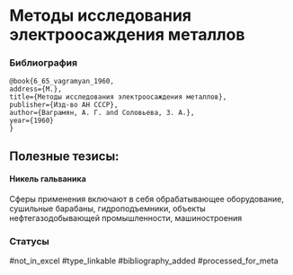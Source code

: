 # Методы исследования электроосаждения металлов

### Библиография
```
@book{6_65_vagramyan_1960,
address={М.},
title={Методы исследования электроосаждения металлов},
publisher={Изд-во АН СССР},
author={Ваграмян, А. Г. and Соловьева, З. А.},
year={1960}
}
```

## Полезные тезисы:

#### Никель гальваника
Сферы применения включают в себя обрабатывающее оборудование, сушильные барабаны, гидроподъемники, объекты нефтегазодобывающей промышленности, машиностроения

### Статусы
#not_in_excel 
#type_linkable 
#bibliography_added
#processed_for_meta
